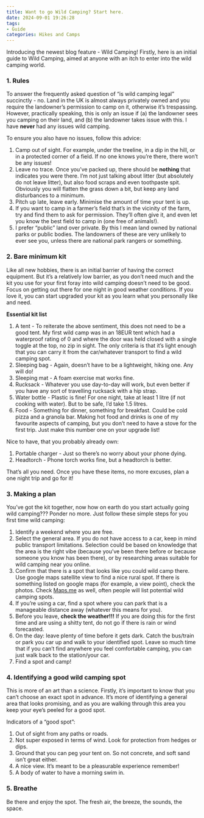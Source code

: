 ```yaml
---
title: Want to go Wild Camping? Start here.
date: 2024-09-01 19:26:28
tags:
- Guide
categories: Hikes and Camps
---
```

Introducing the newest blog feature - Wild Camping! Firstly, here is an initial guide to Wild Camping, aimed at anyone with an itch to enter into the wild camping world.

### 1. Rules

To answer the frequently asked question of “is wild camping legal” succinctly - no. Land in the UK is almost always privately owned and you require the landowner’s permission to camp on it, otherwise it’s trespassing. However, practically speaking, this is only an issue if (a) the landowner sees you camping on their land, and (b) the landowner takes issue with this. I have **never** had any issues wild camping. 

To ensure you also have no issues, follow this advice:

1. Camp out of sight. For example, under the treeline, in a dip in the hill, or in a protected corner of a field. If no one knows you’re there, there won’t be any issues!
2. Leave no trace. Once you’ve packed up, there should be **nothing** that indicates you were there. I’m not just talking about litter (but absolutely do not leave litter), but also food scraps and even toothpaste spit. Obviously you will flatten the grass down a bit, but keep any land disturbances to a minimum.
3. Pitch up late, leave early. Minimise the amount of time your tent is up.
4. If you want to camp in a farmer’s field that’s in the vicinity of the farm, try and find them to ask for permission. They’ll often give it, and even let you know the best field to camp in (one free of animals!).
5. I prefer “public” land over private. By this I mean land owned by national parks or public bodies. The landowners of these are very unlikely to ever see you, unless there are national park rangers or something.

### 2. Bare minimum kit

Like all new hobbies, there is an initial barrier of having the correct equipment. But it’s a relatively low barrier, as you don’t need much and the kit you use for your first foray into wild camping doesn’t need to be good. Focus on getting out there for one night in good weather conditions. If you love it, you can start upgraded your kit as you learn what you personally like and need.

**Essential kit list**

1. A tent - To reiterate the above sentiment, this does not need to be a good tent. My first wild camp was in an 18EUR tent which had a waterproof rating of 0 and where the door was held closed with a single toggle at the top, no zip in sight. The only criteria is that it’s light enough that you can carry it from the car/whatever transport to find a wild camping spot.
2. Sleeping bag - Again, doesn’t have to be a lightweight, hiking one. Any will do!
3. Sleeping mat - A foam exercise mat works fine.
4. Rucksack - Whatever you use day-to-day will work, but even better if you have any sort of travelling rucksack with a hip strap.
5. Water bottle - Plastic is fine! For one night, take at least 1 litre (if not cooking with water). But to be safe, I’d take 1.5 litres.
6. Food - Something for dinner, something for breakfast. Could be cold pizza and a granola bar. Making hot food and drinks is one of my favourite aspects of camping, but you don’t need to have a stove for the first trip. Just make this number one on your upgrade list!

Nice to have, that you probably already own:

1. Portable charger - Just so there’s no worry about your phone dying.
2. Headtorch - Phone torch works fine, but a headtorch is better.

That’s all you need. Once you have these items, no more excuses, plan a one night trip and go for it!

### 3. Making a plan

You’ve got the kit together, now how on earth do you start actually going wild camping??? Ponder no more. Just follow these simple steps for you first time wild camping:

1. Identify a weekend where you are free.
2. Select the general area. If you do not have access to a car, keep in mind public transport limitations. Selection could be based on knowledge that the area is the right vibe (because you’ve been there before or because someone you know has been there), or by researching areas suitable for wild camping near you online.
3. Confirm that there is a spot that looks like you could wild camp there. Use google maps satellite view to find a nice rural spot. If there is something listed on google maps (for example, a view point), check the photos. Check [Maps.me](http://Maps.me) as well, often people will list potential wild camping spots.
4. If you’re using a car, find a spot where you can park that is a manageable distance away (whatever this means for you).
5. Before you leave, **check the weather!!!** If you are doing this for the first time and are using a shitty tent, do not go if there is rain or wind forecasted.
6. On the day: leave plenty of time before it gets dark. Catch the bus/train or park you car up and walk to your identified spot. Leave so much time that if you can’t find anywhere you feel comfortable camping, you can just walk back to the station/your car.
7. Find a spot and camp!

### 4. Identifying a good wild camping spot

This is more of an art than a science. Firstly, it’s important to know that you can’t choose an exact spot in advance. It’s more of identifying a general area that looks promising, and as you are walking through this area you keep your eye’s peeled for a good spot.

Indicators of a “good spot”:

1. Out of sight from any paths or roads.
2. Not super exposed in terms of wind. Look for protection from hedges or dips.
3. Ground that you can peg your tent on. So not concrete, and soft sand isn’t great either.
4. A nice view. It’s meant to be a pleasurable experience remember!
5. A body of water to have a morning swim in.

### 5. Breathe

Be there and enjoy the spot. The fresh air, the breeze, the sounds, the space.